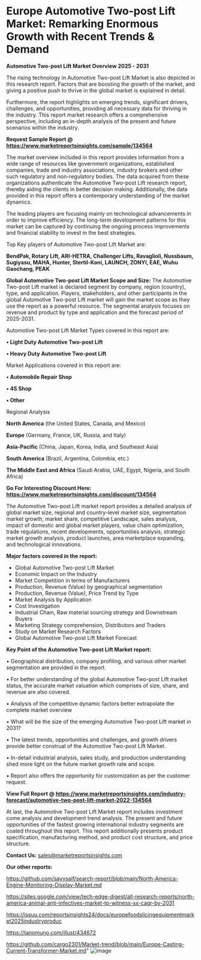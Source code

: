 # Europe Automotive Two-post Lift Market: Remarking Enormous Growth with Recent Trends & Demand

<Strong> Automotive Two-post Lift Market Overview 2025 - 2031</strong>

The rising technology in Automotive Two-post Lift Market is also depicted in this research report. Factors that are boosting the growth of the market, and giving a positive push to thrive in the global market is explained in detail.

Furthermore, the report highlights on emerging trends, significant drivers, challenges, and opportunities, providing all necessary data for thriving in the industry. This report market research offers a comprehensive perspective, including an in-depth analysis of the present and future scenarios within the industry.

<strong>Request Sample Report @ <a href=https://www.marketreportsinsights.com/sample/134564>https://www.marketreportsinsights.com/sample/134564</a></strong>

The market overview included in this report provides information from a wide range of resources like government organizations, established companies, trade and industry associations, industry brokers and other such regulatory and non-regulatory bodies. The data acquired from these organizations authenticate the Automotive Two-post Lift research report, thereby aiding the clients in better decision making. Additionally, the data provided in this report offers a contemporary understanding of the market dynamics.

The leading players are focusing mainly on technological advancements in order to improve efficiency. The long-term development patterns for this market can be captured by continuing the ongoing process improvements and financial stability to invest in the best strategies.

Top Key players of Automotive Two-post Lift Market are:

<strong>BendPak, Rotary Lift, ARI-HETRA, Challenger Lifts, Ravaglioli, Nussbaum, Sugiyasu, MAHA, Hunter, Stertil-Koni, LAUNCH, ZONYI, EAE, Wuhu Gaochang, PEAK</strong>

<strong><b>Global Automotive Two-post Lift Market Scope and Size:</b></strong>
The Automotive Two-post Lift market is declared segment by company, region (country), type, and application. Players, stakeholders, and other participants in the global Automotive Two-post Lift market will gain the market scope as they use the report as a powerful resource. The segmental analysis focuses on revenue and product by type and application and the forecast period of 2025-2031.

Automotive Two-post Lift Market Types covered in this report are:

<strong>• Light Duty Automotive Two-post Lift

• Heavy Duty Automotive Two-post Lift</strong>

Market Applications covered in this report are:

<strong>• Automobile Repair Shop

• 4S Shop

• Other</strong> 

Regional Analysis

<strong>North America</strong> (the United States, Canada, and Mexico)

<strong>Europe</strong> (Germany, France, UK, Russia, and Italy)

<strong>Asia-Pacific</strong> (China, Japan, Korea, India, and Southeast Asia)

<strong>South America</strong> (Brazil, Argentina, Colombia, etc.)

<strong>The Middle East and Africa</strong> (Saudi Arabia, UAE, Egypt, Nigeria, and South Africa)

<strong>Go For Interesting Discount Here: <a href=https://www.marketreportsinsights.com/discount/134564>https://www.marketreportsinsights.com/discount/134564</a></strong>

The Automotive Two-post Lift market report provides a detailed analysis of global market size, regional and country-level market size, segmentation market growth, market share, competitive Landscape, sales analysis, impact of domestic and global market players, value chain optimization, trade regulations, recent developments, opportunities analysis, strategic market growth analysis, product launches, area marketplace expanding, and technological innovations.

<strong><b>Major factors covered in the report:</b></strong>
<ul>
  <li>Global Automotive Two-post Lift Market </li>
  <li>Economic Impact on the Industry</li>
  <li>Market Competition in terms of Manufacturers</li>
  <li>Production, Revenue (Value) by geographical segmentation</li>
  <li>Production, Revenue (Value), Price Trend by Type</li>
  <li>Market Analysis by Application</li>
  <li>Cost Investigation</li>
  <li>Industrial Chain, Raw material sourcing strategy and Downstream Buyers</li>
  <li>Marketing Strategy comprehension, Distributors and Traders</li>
  <li>Study on Market Research Factors</li>
  <li>Global Automotive Two-post Lift Market Forecast</li>
</ul>

<strong><b>Key Point of the Automotive Two-post Lift Market report:</b></strong>

• Geographical distribution, company profiling, and various other market segmentation are provided in the report.

• For better understanding of the global Automotive Two-post Lift market status, the accurate market valuation which comprises of size, share, and revenue are also covered.

• Analysis of the competitive dynamic factors better extrapolate the complete market overview

• What will be the size of the emerging Automotive Two-post Lift market in 2031?

• The latest trends, opportunities and challenges, and growth drivers provide better construal of the Automotive Two-post Lift Market.

• In-detail industrial analysis, sales study, and production understanding shed more light on the future market growth rate and scope.

• Report also offers the opportunity for customization as per the customer request.

<strong><b>View Full Report @ <a href=https://www.marketreportsinsights.com/industry-forecast/automotive-two-post-lift-market-2022-134564>https://www.marketreportsinsights.com/industry-forecast/automotive-two-post-lift-market-2022-134564</a></b></strong>


At last, the Automotive Two-post Lift Market report includes investment come analysis and development trend analysis. The present and future opportunities of the fastest growing international industry segments are coated throughout this report. This report additionally presents product specification, manufacturing method, and product cost structure, and price structure.

<strong>Contact Us:</strong>
sales@marketreportsinsights.com

<strong>Our other reports:</strong>

<a href=https://github.com/sayysaif/search-report/blob/main/North-America-Engine-Monitoring-Display-Market.md>https://github.com/sayysaif/search-report/blob/main/North-America-Engine-Monitoring-Display-Market.md</a>

<a href=https://sites.google.com/view/tech-edge-digest/all-research-reports/north-america-animal-anti-infectives-market-to-witness-xx-cagr-by-2031>https://sites.google.com/view/tech-edge-digest/all-research-reports/north-america-animal-anti-infectives-market-to-witness-xx-cagr-by-2031</a>

<a href=https://issuu.com/reportsinsights24/docs/europefoodslicingequipmentmarket2025industryproduc>https://issuu.com/reportsinsights24/docs/europefoodslicingequipmentmarket2025industryproduc</a>

<a href=https://tanomuno.com/illust/434672>https://tanomuno.com/illust/434672</a>

<a href=https://github.com/cargo2301/Market-trend/blob/main/Europe-Casting-Current-Transformer-Market.md>https://github.com/cargo2301/Market-trend/blob/main/Europe-Casting-Current-Transformer-Market.md</a>"
![image](https://github.com/user-attachments/assets/3161b174-386e-4140-bbc5-e6aa4e6c8039)
